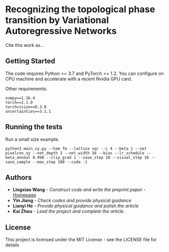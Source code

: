# Recognizing the topological phase transition by Variational Autoregressive Networks

Cite this work as...

## Getting Started

The code requires Python >= 3.7 and PyTorch >= 1.2. You can configure on CPU machine and accelerate with a recent Nvidia GPU card.

Other requirements.

    numpy==1.16.4
    torch==1.1.0
    torchvision==0.3.0
    uncertainties==3.1.1

## Running the tests

Run a small size example.

    python3 main_xy.py --ham fm --lattice sqr --L 4 --beta 1 --net pixelcnn_xy --net_depth 3 --net_width 16 --bias --lr_schedule --beta_anneal 0.998 --clip_grad 1 --save_step 10 --visual_step 10 --save_sample --max_step 100 --cuda -1

## Authors

* **Lingxiao Wang** - *Construct code and write the preprint paper* - [Homepage](https://sites.google.com/view/lingxiao)
* **Yin Jiang** - *Check codes and provide physical guidance*
* **Lianyi He** - *Provide physical guidance and polish the article*
* **Kai Zhou** - *Lead the project and complete the article.*

## License

This project is licensed under the MIT License - see the LICENSE file for details
